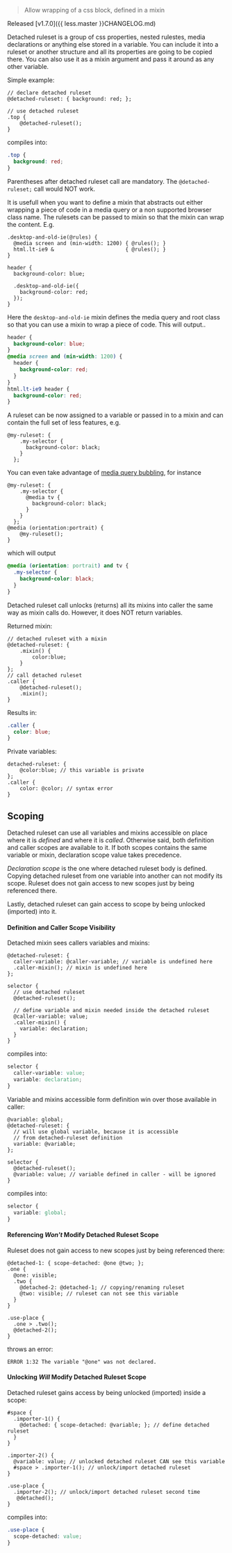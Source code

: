 > Allow wrapping of a css block, defined in a mixin

Released [v1.7.0]({{ less.master }}CHANGELOG.md)

Detached ruleset is a group of css properties, nested rulestes, media declarations or anything else stored in a variable. You can include it into a ruleset or another structure and all its properties are going to be copied there. You can also use it as a mixin argument and pass it around as any other variable.

Simple example:
````less
// declare detached ruleset
@detached-ruleset: { background: red; };

// use detached ruleset
.top {
    @detached-ruleset(); 
}
````

compiles into:
````css
.top {
  background: red;
}
````

Parentheses after detached ruleset call are mandatory. The `@detached-ruleset;` call would NOT work.

It is usefull when you want to define a mixin that abstracts out either wrapping a piece of code in a media query or a non supported browser class name. The rulesets can be passed to mixin so that the mixin can wrap the content. E.g.

```less
.desktop-and-old-ie(@rules) {
  @media screen and (min-width: 1200) { @rules(); }
  html.lt-ie9 &                       { @rules(); }
}

header {
  background-color: blue;

  .desktop-and-old-ie({
    background-color: red;
  });
}
```

Here the `desktop-and-old-ie` mixin defines the media query and root class so that you can use a mixin to wrap a piece of code. This will output..

```css
header {
  background-color: blue;
}
@media screen and (min-width: 1200) {
  header {
    background-color: red;
  }
}
html.lt-ie9 header {
  background-color: red;
}
```

A ruleset can be now assigned to a variable or passed in to a mixin and can contain the full set of less features, e.g.

```less
@my-ruleset: {
    .my-selector {
      background-color: black;
    }
  };
```

You can even take advantage of [media query bubbling](#features-overview-feature-media-query-bubbling-and-nested-media-queries), for instance

```less
@my-ruleset: {
    .my-selector {
      @media tv {
        background-color: black;
      }
    }
  };
@media (orientation:portrait) {
    @my-ruleset();
}
```

which will output

```css
@media (orientation: portrait) and tv {
  .my-selector {
    background-color: black;
  }
}
```

Detached ruleset call unlocks (returns) all its mixins into caller the same way as mixin calls do. However, it does NOT return variables.

Returned mixin:
````less
// detached ruleset with a mixin
@detached-ruleset: { 
    .mixin() {
        color:blue;
    }
};
// call detached ruleset
.caller {
    @detached-ruleset(); 
    .mixin();
}
````

Results in:
````css
.caller {
  color: blue;
}
````

Private variables:
````less
detached-ruleset: { 
    @color:blue; // this variable is private
};
.caller {
    color: @color; // syntax error
}
````

## Scoping
Detached ruleset can use all variables and mixins accessible on place where it is *defined* and where it is *called*. Otherwise said, both definition and caller scopes are available to it. If both scopes contains the same variable or mixin, declaration scope value takes precedence. 

*Declaration scope* is the one where detached ruleset body is defined. Copying  detached ruleset from one variable into another can not modify its scope. Ruleset does not gain access to new scopes just by being referenced there.

Lastly, detached ruleset can gain access to scope by being unlocked (imported) into it.

#### Definition and Caller Scope Visibility
Detached mixin sees callers variables and mixins:
````less
@detached-ruleset: {
  caller-variable: @caller-variable; // variable is undefined here
  .caller-mixin(); // mixin is undefined here
};

selector {
  // use detached ruleset
  @detached-ruleset(); 

  // define variable and mixin needed inside the detached ruleset
  @caller-variable: value;
  .caller-mixin() {
    variable: declaration;
  }
}
````

compiles into:
````css
selector {
  caller-variable: value;
  variable: declaration;
}
````

Variable and mixins accessible form definition win over those available in caller:
````less
@variable: global;
@detached-ruleset: {
  // will use global variable, because it is accessible
  // from detached-ruleset definition
  variable: @variable; 
};

selector {
  @detached-ruleset();
  @variable: value; // variable defined in caller - will be ignored
}
````

compiles into:
````css
selector {
  variable: global;
}
````

#### Referencing *Won't* Modify Detached Ruleset Scope
Ruleset does not gain access to new scopes just by being referenced there:
````less
@detached-1: { scope-detached: @one @two; };
.one {
  @one: visible;
  .two {
    @detached-2: @detached-1; // copying/renaming ruleset 
    @two: visible; // ruleset can not see this variable
  }
}

.use-place {
  .one > .two(); 
  @detached-2();
}
````

throws an error:
````
ERROR 1:32 The variable "@one" was not declared.
````

#### Unlocking *Will* Modify Detached Ruleset Scope
Detached ruleset gains access by being unlocked (imported) inside a scope:
````less
#space {
  .importer-1() {
    @detached: { scope-detached: @variable; }; // define detached ruleset
  }
}

.importer-2() {
  @variable: value; // unlocked detached ruleset CAN see this variable
  #space > .importer-1(); // unlock/import detached ruleset
}

.use-place {
  .importer-2(); // unlock/import detached ruleset second time
   @detached();
}
````

compiles into:
````css
.use-place {
  scope-detached: value;
}
````
